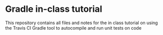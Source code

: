 Gradle in-class tutorial
======
This repository contains all files and notes for the in class tutorial on using the Travis CI Gradle tool to autocompile and run unit tests on code
